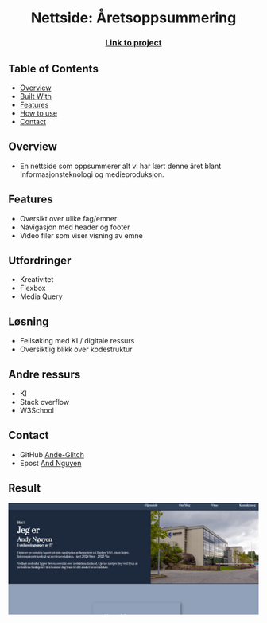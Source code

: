 <h1 align="center">Nettside: Åretsoppsummering</h1>
<div align="center">
  <h3>
    <a href="https://ande-glitch.github.io/Nettside/index.html">
      Link to project
    </a>
  </h3>
</div>
<!-- TABLE OF CONTENTS -->

## Table of Contents

- [Overview](#overview)
- [Built With](#built-with)
- [Features](#features)
- [How to use](#how-to-use)
- [Contact](#contact)

<!-- OVERVIEW -->
## Overview
- En nettside som oppsummerer alt vi har lært denne året blant Informasjonsteknologi og medieproduksjon. 

## Features
- Oversikt over ulike fag/emner
- Navigasjon med header og footer
- Video filer som viser visning av emne

## Utfordringer
- Kreativitet
- Flexbox
- Media Query

## Løsning
- Feilsøking med KI / digitale ressurs
- Oversiktlig blikk over kodestruktur

## Andre ressurs
- KI
- Stack overflow
- W3School

## Contact
- GitHub [Ande-Glitch](https://github.com/Ande-glitch)
- Epost [And Nguyen](mailto:andynuwen@gmail.com)

## Result

![Image_1](./Images/lunch.png)
